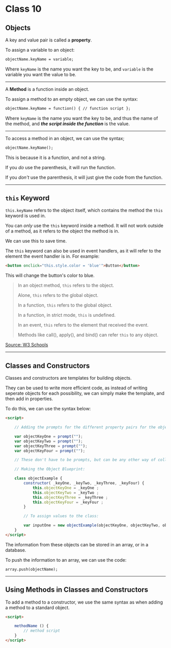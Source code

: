 # Class 10

## Objects

A key and value pair is called a **property**.

To assign a variable to an object:

```html
objectName.keyName = variable;
```

Where `keyName` is the name you want the key to be, and `variable` is the variable you want the value to be.

---

A **Method** is a function inside an object.

To assign a method to an empty object, we can use the syntax:

```html
objectName.keyName = function() { // function script };
```

Where `keyName` is the name you want the key to be, and thus the name of the method, and **_the script inside the function_** is the value.

---

To access a method in an object, we can use the syntax;

```html
objectName.keyName();
```

This is because it is a function, and not a string.

If you _do_ use the parenthesis, it will run the function.

If you _don't_ use the parenthesis, it will just give the code from the function.

---

## `this` Keyword

`this.keyName` refers to the object itself, which contains the method the `this` keyword is used in.

You can _only_ use the `this` keyword inside a method. It will not work outside of a method, as it refers to the object the method is in.

We can use this to save time.

The `this` keyword can also be used in event handlers, as it will refer to the element the event handler is in. For example:

```html
<button onclick="this.style.color = 'blue'">Button</button>
```

This will change the button's color to blue.

> In an object method, `this` refers to the object.
>
> Alone, `this` refers to the global object.
>
> In a function, `this` refers to the global object.
>
> In a function, in strict mode, `this` is undefined.
>
> In an event, `this` refers to the element that received the event.
>
> Methods like call(), apply(), and bind() can refer `this` to any object.

[Source: W3 Schools](https://www.w3schools.com/js/js_this.asp)

---

## Classes and Constructors

Classes and constructors are templates for building objects.

They can be used to write more efficient code, as instead of writing seperate objects for each possibility, we can simply make the template, and then add in properties.

To do this, we can use the syntax below:

```html
<script>

	// Adding the prompts for the different property pairs for the object.

	var objectKeyOne = prompt("");
	var objectKeyTwo = prompt("");
	var objectKeyThree = prompt("");
	var objectKeyFour = prompt("");

	// These don't have to be prompts, but can be any other way of collecting data.

	// Making the Object Blueprint:

	class objectExample {
	    constructor( _keyOne, _keyTwo, _keyThree, _keyFour) {
	        this.objectKeyOne = _keyOne ;
	        this.objectKeyTwo = _keyTwo ;
	        this.objectKeyThree = _keyThree ;
	        this.objectKeyFour = _keyFour ;
	    }

	    // To assign values to the class:

	    var inputOne = new objectExample(objectKeyOne, objectKeyTwo, objectKeyThree, objectKeyFour);
	}
</script>
```

The information from these objects can be stored in an array, or in a database.

To push the information to an array, we can use the code:

```
array.push(objectName);
```

---

## Using Methods in Classes and Constructors

To add a method to a constructor, we use the same syntax as when adding a method to a standard object.

```html
<script>

	methodName () {
	    // method script
	}
</script>
```
